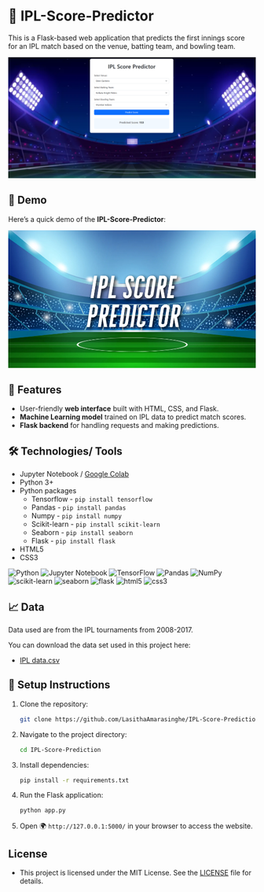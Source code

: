 # 🏏 IPL-Score-Predictor

This is a Flask-based web application that predicts the first innings score for an IPL match based on the venue, batting team, and bowling team.  

![Image](https://github.com/LasithaAmarasinghe/IPL-Score-Prediction/raw/main/static/ui.png)

## 🎥 Demo

Here’s a quick demo of the **IPL-Score-Predictor**:

[![▶️ Watch the demo](https://github.com/LasithaAmarasinghe/IPL-Score-Prediction/raw/main/static/thumbnail.png)](https://vimeo.com/1068352477/3408347730)

## 🚀 Features  
- User-friendly **web interface** built with HTML, CSS, and Flask.  
- **Machine Learning model** trained on IPL data to predict match scores.  
- **Flask backend** for handling requests and making predictions.

## 🛠️ Technologies/ Tools

* Jupyter Notebook / [Google Colab](https://colab.research.google.com/)
* Python 3+
* Python packages
  * Tensorflow  - `pip install tensorflow`
  * Pandas - `pip install pandas`
  * Numpy - `pip install numpy`
  * Scikit-learn - `pip install scikit-learn`
  * Seaborn - `pip install seaborn`
  * Flask - `pip install flask`
* HTML5
* CSS3
  
![Python](https://img.shields.io/badge/python-3670A0?logo=python&logoColor=FFFF00)
![Jupyter Notebook](https://img.shields.io/badge/jupyter-%23FA0F00.svg?logo=jupyter&logoColor=white)
![TensorFlow](https://img.shields.io/badge/TensorFlow-%23FF6F00.svg?logo=TensorFlow&logoColor=white)
![Pandas](https://img.shields.io/badge/pandas_-%20green?logo=pandas)
![NumPy](https://img.shields.io/badge/numpy-%23013243.svg?logo=numpy&logoColor=white)
![scikit-learn](https://img.shields.io/badge/scikit--learn-F7931E?logo=scikit-learn&logoColor=FFFFFF)
![seaborn](https://img.shields.io/badge/seaborn_-&logoColor=blue)
![flask](https://img.shields.io/badge/flask_-black)
![html5](https://img.shields.io/badge/html5-%23FF6F00.svg?logo=html5&logoColor=white)
![css3](https://img.shields.io/badge/css3-8A2BE2.svg?logo=css3&logoColor=white)


## 📈 Data

Data used are from the IPL tournaments from 2008-2017.

You can download the data set used in this project here:
* [IPL data.csv](https://github.com/LasithaAmarasinghe/IPL-Score-Prediction/blob/main/ipl_data.csv)

## 📖 Setup Instructions  

1. Clone the repository:
   ```sh
   git clone https://github.com/LasithaAmarasinghe/IPL-Score-Prediction.git
   ```
2. Navigate to the project directory:
   ```sh
   cd IPL-Score-Prediction
   ```
3. Install dependencies:
   ```sh
   pip install -r requirements.txt
   ```
4. Run the Flask application:
   ```sh
   python app.py
   ```
5. Open 🌍 `http://127.0.0.1:5000/` in your browser to access the website.

## License
 
 * This project is licensed under the MIT License. See the [LICENSE](MIT-LICENSE.txt) file for details.
